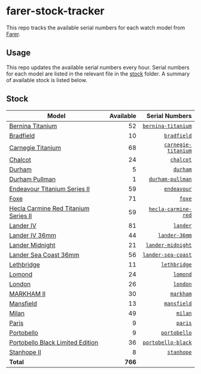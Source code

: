 # farer-stock-tracker

This repo tracks the available serial numbers for each watch model from [Farer](https://farer.com).

## Usage

This repo updates the available serial numbers every hour. Serial numbers for each model are listed in the relevant file in the [stock](./stock) folder. A summary of available stock is listed below.

## Stock

| Model | Available | Serial Numbers |
| ----- | --------: | -------------: |
| [Bernina Titanium](https://usd.farer.com/products/bernina-titanium) | 52 | [`bernina-titanium`](./stock/bernina-titanium) |
| [Bradfield](https://usd.farer.com/products/bradfield) | 10 | [`bradfield`](./stock/bradfield) |
| [Carnegie Titanium](https://usd.farer.com/products/carnegie-titanium) | 68 | [`carnegie-titanium`](./stock/carnegie-titanium) |
| [Chalcot](https://usd.farer.com/products/chalcot) | 24 | [`chalcot`](./stock/chalcot) |
| [Durham](https://usd.farer.com/products/durham) | 5 | [`durham`](./stock/durham) |
| [Durham Pullman](https://usd.farer.com/products/durham-pullman) | 1 | [`durham-pullman`](./stock/durham-pullman) |
| [Endeavour Titanium Series II](https://usd.farer.com/products/endeavour) | 59 | [`endeavour`](./stock/endeavour) |
| [Foxe](https://usd.farer.com/products/foxe) | 71 | [`foxe`](./stock/foxe) |
| [Hecla Carmine Red Titanium Series II](https://usd.farer.com/products/hecla-carmine-red) | 59 | [`hecla-carmine-red`](./stock/hecla-carmine-red) |
| [Lander IV](https://usd.farer.com/products/lander) | 81 | [`lander`](./stock/lander) |
| [Lander IV 36mm](https://usd.farer.com/products/lander-36mm) | 44 | [`lander-36mm`](./stock/lander-36mm) |
| [Lander Midnight](https://usd.farer.com/products/lander-midnight) | 21 | [`lander-midnight`](./stock/lander-midnight) |
| [Lander Sea Coast 36mm](https://usd.farer.com/products/lander-sea-coast) | 56 | [`lander-sea-coast`](./stock/lander-sea-coast) |
| [Lethbridge](https://usd.farer.com/products/lethbridge) | 11 | [`lethbridge`](./stock/lethbridge) |
| [Lomond](https://usd.farer.com/products/lomond) | 24 | [`lomond`](./stock/lomond) |
| [London](https://usd.farer.com/products/london) | 26 | [`london`](./stock/london) |
| [MARKHAM II](https://usd.farer.com/products/markham) | 30 | [`markham`](./stock/markham) |
| [Mansfield](https://usd.farer.com/products/mansfield) | 13 | [`mansfield`](./stock/mansfield) |
| [Milan](https://usd.farer.com/products/milan) | 49 | [`milan`](./stock/milan) |
| [Paris](https://usd.farer.com/products/paris) | 9 | [`paris`](./stock/paris) |
| [Portobello](https://usd.farer.com/products/portobello) | 9 | [`portobello`](./stock/portobello) |
| [Portobello Black Limited Edition](https://usd.farer.com/products/portobello-black) | 36 | [`portobello-black`](./stock/portobello-black) |
| [Stanhope II](https://usd.farer.com/products/stanhope) | 8 | [`stanhope`](./stock/stanhope) |
| **Total** | **766** | |
